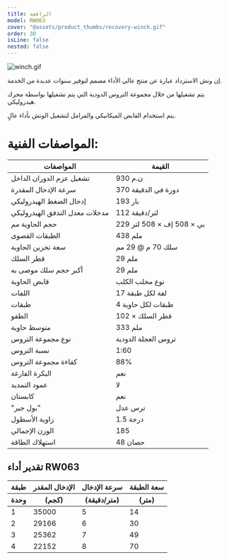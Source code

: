 ```yaml
---
title: الرافعة
model: RW063
cover: "@assets/product_thumbs/recovery-winch.gif"
order: 30
isLine: false
nested: false
---
```


![winch.gif](@assets/article_images/recovery-winch/winch.gif)

إن ونش الاسترداد عبارة عن منتج عالي الأداء مصمم لتوفير سنوات عديدة من الخدمة.

يتم تشغيلها من خلال مجموعة التروس الدودية التي يتم تشغيلها بواسطة محرك هيدروليكي.

يتم استخدام القابض الميكانيكي والفرامل لتشغيل الونش بأداء عالٍ.

# المواصفات الفنية:

| المواصفات                      | القيمة                    |
| ------------------------------ | ------------------------- |
| تشغيل عزم الدوران الداخل       | 930 ن.م                   |
| سرعة الإدخال المقدرة           | 370 دورة في الدقيقة       |
| إدخال الضغط الهيدروليكي        | 193 بار                   |
| مدخلات معدل التدفق الهيدروليكي | 112 لتر/دقيقة             |
| حجم الحاوية مم                 | 229 بي × 508 إف × 508 لتر |
| الطبقات القصوى                 | 438 ملم                   |
| سعة تخزين الحاوية              | سلك 70 م @ 29 مم          |
| قطر السلك                      | 29 ملم                    |
| أكبر حجم سلك موصى به           | 29 ملم                    |
| قابض الحاوية                   | نوع مخلب الكلب            |
| اللفات                         | 17 لفة لكل طبقة           |
| طبقات                          | 4 طبقات لكل حاوية         |
| الطفو                          | 102 × قطر السلك           |
| متوسط حاوية                    | 333 ملم                   |
| نوع مجموعة التروس              | تروس العجلة الدودية       |
| نسبة التروس                    | 1:60                      |
| كفاءة مجموعة التروس            | 88%                       |
| البكرة الفارغة                 | نعم                       |
| عمود التمديد                   | لا                        |
| كابستان                        | نعم                       |
| "بول جير"                      | ترس عدل                   |
| زاوية الأسطول                  | 1.5 درجة                  |
| الوزن الإجمالي                 | 185                       |
| استهلاك الطاقة                 | 48 حصان                   |

## تقدير أداء RW063

<table>
 <col>
 <col>
 <col>
 <col>

 <thead>
	<tr>
		<th>طبقة</th>
		<th>الإدخال المقدر</th>
		<th>سرعة الإدخال</th>
		<th>سعة الطبقة</th>
	</tr>
 </thead>
 <thead>
	<tr>
		<th>وحدة</th>
		<th>(كجم)</th>
		<th>(متر/دقيقة)</th>
		<th>(متر)</th>
	</tr>
 </thead>

 <tbody>

<tr>
	<td>1</td>
	<td>35000</td>
	<td>5</td>
	<td>14</td>
</tr>
<tr>
	<td>2</td>
	<td>29166</td>
	<td>6</td>
	<td>30</td>
</tr>
<tr>
	<td>3</td>
	<td>25362</td>
	<td>7</td>
	<td>49</td>
</tr>
<tr>
	<td>4</td>
	<td>22152</td>
	<td>8</td>
	<td>70</td>
</tr>

 </tbody>

</table>

